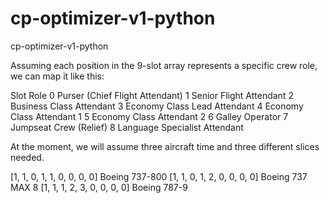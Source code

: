 # cp-optimizer-v1-python
cp-optimizer-v1-python



Assuming each position in the 9-slot array represents a specific crew role, we can map it like this:

Slot	Role
0	    Purser (Chief Flight Attendant)
1	    Senior Flight Attendant
2	    Business Class Attendant
3	    Economy Class Lead Attendant
4	    Economy Class Attendant 1
5	    Economy Class Attendant 2
6	    Galley Operator
7	    Jumpseat Crew (Relief)
8	    Language Specialist Attendant



At the moment, we will assume three aircraft time and three different slices needed.

[1, 1, 0, 1, 1, 0, 0, 0, 0] Boeing 737-800
[1, 1, 0, 1, 2, 0, 0, 0, 0] Boeing 737 MAX 8
[1, 1, 1, 2, 3, 0, 0, 0, 0] Boeing 787-9
